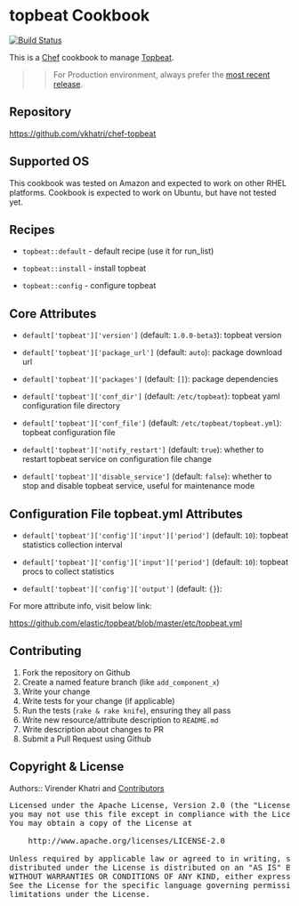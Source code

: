 topbeat Cookbook
================

[![Build Status](https://travis-ci.org/vkhatri/chef-topbeat.svg?branch=master)](https://travis-ci.org/vkhatri/chef-topbeat)

This is a [Chef] cookbook to manage [Topbeat].


>> For Production environment, always prefer the [most recent release](https://supermarket.chef.io/cookbooks/topbeat).

## Repository

https://github.com/vkhatri/chef-topbeat


## Supported OS

This cookbook was tested on Amazon and expected to work on other RHEL platforms. Cookbook is expected to work on Ubuntu, but have not tested yet.


## Recipes

- `topbeat::default` - default recipe (use it for run_list)

- `topbeat::install` - install topbeat

- `topbeat::config` - configure topbeat


## Core Attributes


* `default['topbeat']['version']` (default: `1.0.0-beta3`): topbeat version

* `default['topbeat']['package_url']` (default: `auto`): package download url

* `default['topbeat']['packages']` (default: `[]`): package dependencies

* `default['topbeat']['conf_dir']` (default: `/etc/topbeat`): topbeat yaml configuration file directory

* `default['topbeat']['conf_file']` (default: `/etc/topbeat/topbeat.yml`): topbeat configuration file

* `default['topbeat']['notify_restart']` (default: `true`): whether to restart topbeat service on configuration file change

* `default['topbeat']['disable_service']` (default: `false`): whether to stop and disable topbeat service, useful for maintenance mode


## Configuration File topbeat.yml Attributes

* `default['topbeat']['config']['input']['period']` (default: `10`): topbeat statistics collection interval

* `default['topbeat']['config']['input']['period']` (default: `10`): topbeat procs to collect statistics

* `default['topbeat']['config']['output']` (default: `{}`):

For more attribute info, visit below link:

https://github.com/elastic/topbeat/blob/master/etc/topbeat.yml


## Contributing

1. Fork the repository on Github
2. Create a named feature branch (like `add_component_x`)
3. Write your change
4. Write tests for your change (if applicable)
5. Run the tests (`rake & rake knife`), ensuring they all pass
6. Write new resource/attribute description to `README.md`
7. Write description about changes to PR
8. Submit a Pull Request using Github


## Copyright & License

Authors:: Virender Khatri and [Contributors]

<pre>
Licensed under the Apache License, Version 2.0 (the "License");
you may not use this file except in compliance with the License.
You may obtain a copy of the License at

    http://www.apache.org/licenses/LICENSE-2.0

Unless required by applicable law or agreed to in writing, software
distributed under the License is distributed on an "AS IS" BASIS,
WITHOUT WARRANTIES OR CONDITIONS OF ANY KIND, either express or implied.
See the License for the specific language governing permissions and
limitations under the License.
</pre>


[Chef]: https://www.chef.io/
[Topbeat]: https://www.elastic.co/downloads/beats/topbeat
[Contributors]: https://github.com/vkhatri/chef-topbeat/graphs/contributors

